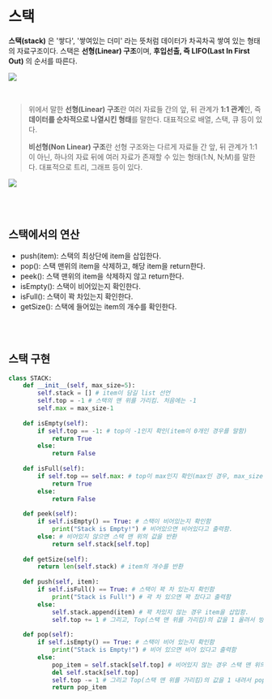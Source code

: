 # 스택

**스택(stack)** 은 '쌓다', '쌓여있는 더미' 라는 뜻처럼 데이터가 차곡차곡 쌓여 있는 형태의 자료구조이다.
스택은 **선형(Linear) 구조**이며, **후입선출, 즉 LIFO(Last In First Out)** 의 순서를 따른다.

![](https://velog.velcdn.com/images/younghyun/post/d3dd6d42-4875-432d-933d-e09a72f81386/image.png)


<br>

> 위에서 말한 **선형(Linear) 구조**란 여러 자료들 간의 앞, 뒤 관계가 **1:1 관계**인, 즉 **데이터를 순차적으로 나열시킨 형태**를 말한다.
> 대표적으로 배열, 스택, 큐 등이 있다.
> 
>**비선형(Non Linear) 구조**란 선형 구조와는 다르게 자료들 간 앞, 뒤 관계가 1:1이 아닌, 하나의 자료 뒤에 여러 자료가 존재할 수 있는 형태(1:N, N;M)를 말한다.
>대표적으로 트리, 그래프 등이 있다.


![](https://velog.velcdn.com/images/younghyun/post/fbb4086b-efdb-49eb-be2b-3a3bb81504f7/image.png)

<br><br>

## 스택에서의 연산
+ push(item):
	스택의 최상단에 item을 삽입한다.
+ pop():
	스택 맨위의 item을 삭제하고, 해당 item을 return한다.
+ peek():
	스택 맨위의 item을 삭제하지 않고 return한다.
+ isEmpty():
	스택이 비어있는지 확인한다.
+ isFull():
	스택이 꽉 차있는지 확인한다.
+ getSize():
	스택에 들어있는 item의 개수를 확인한다.

<br><br>

## 스택 구현

```py
class STACK:  
    def __init__(self, max_size=5):  
        self.stack = [] # item이 담길 list 선언  
        self.top = -1 # 스택의 맨 위를 가리킴. 처음에는 -1
        self.max = max_size-1  
  
    def isEmpty(self):  
        if self.top == -1: # top이 -1인지 확인(item이 0개인 경우를 말함)  
            return True  
        else:  
            return False  
  
    def isFull(self):  
        if self.top == self.max: # top이 max인지 확인(max인 경우, max_size 개수 만큼 item이 들어 있는, 꽉 찬 상태)  
            return True  
        else:  
            return False  
  
    def peek(self):  
        if self.isEmpty() == True: # 스택이 비어있는지 확인함  
            print("Stack is Empty!") # 비어있으면 비어있다고 출력함.  
        else: # 비어있지 않으면 스택 맨 위의 값을 반환  
            return self.stack[self.top]  
  
    def getSize(self):  
        return len(self.stack) # item의 개수를 반환  
  
    def push(self, item):  
        if self.isFull() == True: # 스택이 꽉 차 있는지 확인함  
            print("Stack is Full!") # 곽 차 있으면 꽉 찼다고 출력함  
        else:  
            self.stack.append(item) # 꽉 차있지 않는 경우 item을 삽입함.  
            self.top += 1 # 그리고, Top(스택 맨 위를 가리킴)의 값을 1 올려서 방금 삽입한 값을 가리키게 함  
  
    def pop(self):   
        if self.isEmpty() == True: # 스택이 비어 있는지 확인함  
            print("Stack is Empty!") # 비어 있으면 비어 있다고 출력함  
        else:  
            pop_item = self.stack[self.top] # 비어있지 않는 경우 스택 맨 위의 값을 반환함  
            del self.stack[self.top]  
            self.top -= 1 # 그리고 Top(스택 맨 위를 가리킴)의 값을 1 내려서 pop한 item 아래의 item을 가리키게 함  
            return pop_item
```

